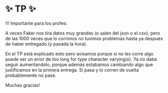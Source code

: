 # :sparkles: TP :sparkles:

!!! Importante para los profes:

A veces Faker nos tira datos muy grandes (o salen del json o el csv), pero de las 1000 veces que lo corrimos no tuvimos problemas hasta ya después de haber entregado (y pasada la hora).

En el TP está explicado esto pero avisamos porque si no les corre algo puede ser un error de too long for type character varying(x). Ya no daba seguir aumentandolo, porque además estabamos cambiando algo que justificamos en la primera entrega. Si pasa y lo corren de vuelta probablemente no pase.

Muchas gracias!
